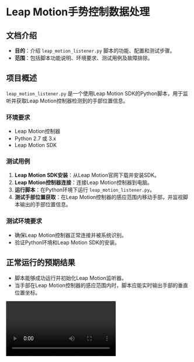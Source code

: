 # Leap Motion手势控制数据处理

## 文档介绍
- **目的**：介绍 `leap_motion_listener.py` 脚本的功能、配置和测试步骤。
- **范围**：包括脚本功能说明、环境要求、测试用例及故障排除。

## 项目概述
`leap_motion_listener.py` 是一个使用Leap Motion SDK的Python脚本，用于监听并获取Leap Motion控制器检测到的手部位置信息。

### 环境要求
- Leap Motion控制器
- Python 2.7 或 3.x
- Leap Motion SDK

### 测试用例
1. **Leap Motion SDK安装**：从Leap Motion官网下载并安装SDK。
2. **Leap Motion控制器连接**：连接Leap Motion控制器到电脑。
3. **运行脚本**：在Python环境下运行 `leap_motion_listener.py`。
4. **测试手部位置获取**：在Leap Motion控制器的感应范围内移动手部，并监视脚本输出的手部位置信息。

### 测试环境要求
- 确保Leap Motion控制器正常连接并被系统识别。
- 验证Python环境和Leap Motion SDK的安装。

## 正常运行的预期结果
- 脚本能够成功运行并初始化Leap Motion监听器。
- 当手部在Leap Motion控制器的感应范围内时，脚本应能实时输出手部的垂直位置坐标。
<video src="LEAPtest.mp4" preview-src="LEAPtest.jpg"/>



## 故障排除
- **Leap Motion控制器未识别**：检查控制器连接并确保设备驱动正确安装。
- **SDK版本不兼容**：确认已安装与Python环境兼容的Leap Motion SDK版本。
- **脚本运行错误**：检查Python环境配置，确保所有必要的库都已正确安装。
- **手部位置数据不准确**：确保Leap Motion控制器没有被遮挡，且手部在正确的感应范围内移动。

{: id="A"}